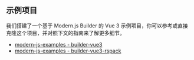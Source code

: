 ## 示例项目

我们搭建了一个基于 Modern.js Builder 的 Vue 3 示例项目，你可以参考或直接克隆这个项目，并对照下文的指南来了解更多细节。

- [modern-js-examples - builder-vue3](https://github.com/web-infra-dev/modern-js-examples/tree/main/examples/builder-vue3)
- [modern-js-examples - builder-vue3-rspack](https://github.com/web-infra-dev/modern-js-examples/tree/main/examples/builder-vue3-rspack)
